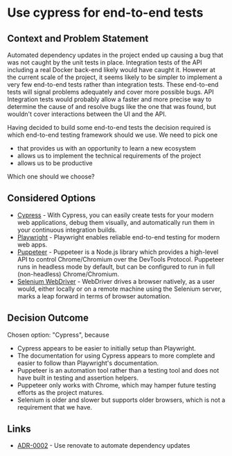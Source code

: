 # Use cypress for end-to-end tests

## Context and Problem Statement

Automated dependency updates in the project ended up causing a bug that was not caught by the unit tests in place.  Integration tests of the API including a real Docker back-end likely would have caught it.  However at the current scale of the project, it seems likely to be simpler to implement a very few end-to-end tests rather than integration tests.  These end-to-end tests will signal problems adequately and cover more possible bugs.  API Integration tests would probably allow a faster and more precise way to determine the cause of and resolve bugs like the one that was found, but wouldn't cover interactions between the UI and the API.

Having decided to build some end-to-end tests the decision required is which end-to-end testing framework should we use.  We need to pick one
* that provides us with an opportunity to learn a new ecosystem
* allows us to implement the technical requirements of the project
* allows us to be productive

Which one should we choose?

## Considered Options

* [Cypress](https://www.cypress.io/) - With Cypress, you can easily create tests for your modern web applications, debug them visually, and automatically run them in your continuous integration builds.
* [Playwright](https://playwright.dev/) - Playwright enables reliable end-to-end testing for modern web apps.
* [Puppeteer](https://pptr.dev/) - Puppeteer is a Node.js library which provides a high-level API to control Chrome/Chromium over the DevTools Protocol. Puppeteer runs in headless mode by default, but can be configured to run in full (non-headless) Chrome/Chromium.
* [Selenium WebDriver](https://www.selenium.dev/documentation/webdriver/) - WebDriver drives a browser natively, as a user would, either locally or on a remote machine using the Selenium server, marks a leap forward in terms of browser automation.

## Decision Outcome

Chosen option: "Cypress", because
* Cypress appears to be easier to initially setup than Playwright.
* The documentation for using Cypress appears to more complete and easier to follow than Playwright's documentation.
* Puppeteer is an automation tool rather than a testing tool and does not have built in testing and assertion helpers.
* Puppeteer only works with Chrome, which may hamper future testing efforts as the project matures.
* Selenium is older and slower but supports older browsers, which is not a requirement that we have.

## Links

* [ADR-0002](0002-use-renovate-to-automate-dependency-updates.md) - Use renovate to automate dependency updates
